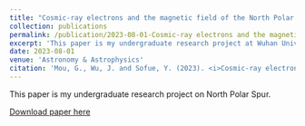 ```yaml
---
title: "Cosmic-ray electrons and the magnetic field of the North Polar Spur"
collection: publications
permalink: /publication/2023-08-01-Cosmic-ray electrons and the magnetic field of the North Polar Spur
excerpt: 'This paper is my undergraduate research project at Wuhan University on astrophysics.'
date: 2023-08-01
venue: 'Astronomy & Astrophysics'
citation: 'Mou, G., Wu, J. and Sofue, Y. (2023). <i>Cosmic-ray electrons and the magnetic field of the North Polar Spur</i>. <i>Astronomy & Astrophysics</i>. 676 L3.'
---
```

This paper is my undergraduate research project on North Polar Spur.

[Download paper here](http://rushingfox.github.io/files/aa45401-22.pdf)